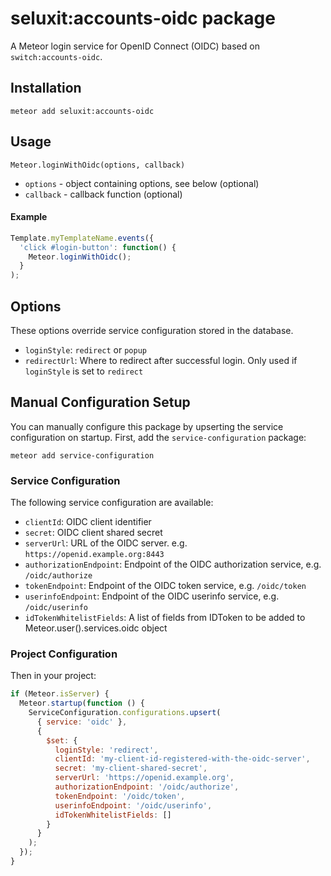 # seluxit:accounts-oidc package

A Meteor login service for OpenID Connect (OIDC) based on `switch:accounts-oidc`.

## Installation

    meteor add seluxit:accounts-oidc

## Usage

`Meteor.loginWithOidc(options, callback)`
* `options` - object containing options, see below (optional)
* `callback` - callback function (optional)

#### Example

```js
Template.myTemplateName.events({
  'click #login-button': function() {
    Meteor.loginWithOidc();
  }
);
```


## Options

These options override service configuration stored in the database.

* `loginStyle`: `redirect` or `popup`
* `redirectUrl`: Where to redirect after successful login. Only used if `loginStyle` is set to `redirect`

## Manual Configuration Setup

You can manually configure this package by upserting the service configuration on startup. First, add the `service-configuration` package:

    meteor add service-configuration

### Service Configuration

The following service configuration are available:

* `clientId`: OIDC client identifier
* `secret`: OIDC client shared secret
* `serverUrl`: URL of the OIDC server. e.g. `https://openid.example.org:8443`
* `authorizationEndpoint`: Endpoint of the OIDC authorization service, e.g. `/oidc/authorize`
* `tokenEndpoint`: Endpoint of the OIDC token service, e.g. `/oidc/token`
* `userinfoEndpoint`: Endpoint of the OIDC userinfo service, e.g. `/oidc/userinfo`
* `idTokenWhitelistFields`: A list of fields from IDToken to be added to Meteor.user().services.oidc object

### Project Configuration

Then in your project:

```js
if (Meteor.isServer) {
  Meteor.startup(function () {
    ServiceConfiguration.configurations.upsert(
      { service: 'oidc' },
      {
        $set: {
          loginStyle: 'redirect',
          clientId: 'my-client-id-registered-with-the-oidc-server',
          secret: 'my-client-shared-secret',
          serverUrl: 'https://openid.example.org',
          authorizationEndpoint: '/oidc/authorize',
          tokenEndpoint: '/oidc/token',
          userinfoEndpoint: '/oidc/userinfo',
          idTokenWhitelistFields: []
        }
      }
    );
  });
}
```
